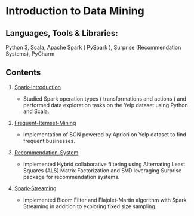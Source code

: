 # Introduction to Data Mining 

## Languages, Tools & Libraries: 

Python 3, Scala, Apache Spark ( PySpark ), Surprise (Recommendation Systems), PyCharm


## Contents


   

1) [Spark-Introduction](https://github.com/harshwaghela/Spark/tree/master/Spark-Introduction)

   + Studied Spark operation types ( transformations and actions ) and performed data exploration tasks on the Yelp dataset using Python and Scala.
   
2) [Frequent-Itemset-Mining](https://github.com/harshwaghela/Spark/tree/master/Frequent-Itemset-Mining)

   + Implementation of SON powered by Apriori on Yelp dataset to find frequent businesses.
  
3) [Recommendation-System](https://github.com/harshwaghela/Spark/tree/master/Recommendation-System)

   + Implemented Hybrid collaborative filtering using Alternating Least Squares (ALS) Matrix Factorization and SVD leveraging Surprise package for recommendation systems.
   
4) [Spark-Streaming](https://github.com/harshwaghela/Spark/tree/master/Spark-Streaming)

   +  Implemented Bloom Filter and Flajolet-Martin algorithm with Spark Streaming in addition to exploring fixed size sampling.
